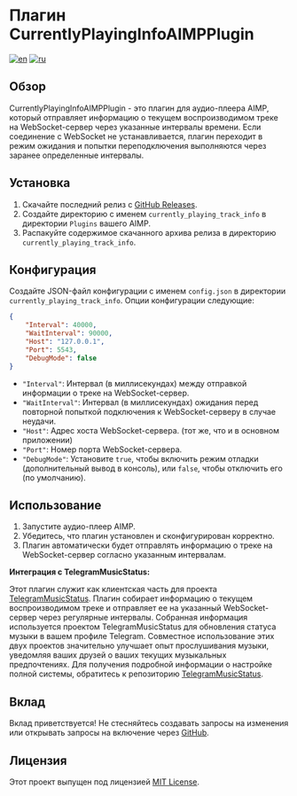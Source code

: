 # Плагин CurrentlyPlayingInfoAIMPPlugin

[![en](https://img.shields.io/badge/lang-en-blue.svg)](https://github.com/wh0o7/CurrentlyPlayingInfoAIMPPlugin/blob/main/README.md) [![ru](https://img.shields.io/badge/lang-ru-red.svg)](https://github.com/wh0o7/CurrentlyPlayingInfoAIMPPlugin/blob/main/README.ru-ru.md)

## Обзор

CurrentlyPlayingInfoAIMPPlugin - это плагин для аудио-плеера AIMP, который отправляет информацию о текущем воспроизводимом треке на WebSocket-сервер через указанные интервалы времени. Если соединение с WebSocket не устанавливается, плагин переходит в режим ожидания и попытки переподключения выполняются через заранее определенные интервалы.

## Установка

1. Скачайте последний релиз с [GitHub Releases](https://github.com/wh0o7/CurrentlyPlayingInfoAIMPPlugin/releases).
2. Создайте директорию с именем `currently_playing_track_info` в директории `Plugins` вашего AIMP.
3. Распакуйте содержимое скачанного архива релиза в директорию `currently_playing_track_info`.

## Конфигурация

Создайте JSON-файл конфигурации с именем `config.json` в директории `currently_playing_track_info`. Опции конфигурации следующие:

```json
{
    "Interval": 40000,
    "WaitInterval": 90000,
    "Host": "127.0.0.1",
    "Port": 5543,
    "DebugMode": false
}
```

- `"Interval"`: Интервал (в миллисекундах) между отправкой информации о треке на WebSocket-сервер.
- `"WaitInterval"`: Интервал (в миллисекундах) ожидания перед повторной попыткой подключения к WebSocket-серверу в случае неудачи.
- `"Host"`: Адрес хоста WebSocket-сервера. (тот же, что и в основном приложении)
- `"Port"`: Номер порта WebSocket-сервера.
- `"DebugMode"`: Установите `true`, чтобы включить режим отладки (дополнительный вывод в консоль), или `false`, чтобы отключить его (по умолчанию).

## Использование

1. Запустите аудио-плеер AIMP.
2. Убедитесь, что плагин установлен и сконфигурирован корректно.
3. Плагин автоматически будет отправлять информацию о треке на WebSocket-сервер согласно указанным интервалам.

**Интеграция с TelegramMusicStatus:**

Этот плагин служит как клиентская часть для проекта [TelegramMusicStatus](https://github.com/wh0o7/TelegramMusicStatus). Плагин собирает информацию о текущем воспроизводимом треке и отправляет ее на указанный WebSocket-сервер через регулярные интервалы. Собранная информация используется проектом TelegramMusicStatus для обновления статуса музыки в вашем профиле Telegram. Совместное использование этих двух проектов значительно улучшает опыт прослушивания музыки, уведомляя ваших друзей о ваших текущих музыкальных предпочтениях. Для получения подробной информации о настройке полной системы, обратитесь к репозиторию [TelegramMusicStatus](https://github.com/wh0o7/TelegramMusicStatus).

## Вклад

Вклад приветствуется! Не стесняйтесь создавать запросы на изменения или открывать запросы на включение через [GitHub](https://github.com/wh0o7/CurrentlyPlayingInfoAIMPPlugin/issues).

## Лицензия

Этот проект выпущен под лицензией [MIT License](LICENSE).
